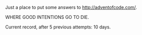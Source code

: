 Just a place to put some answers to http://adventofcode.com/.

WHERE GOOD INTENTIONS GO TO DIE.

Current record, after 5 previous attempts: 10 days.
